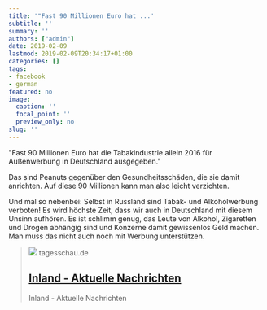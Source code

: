 ```yaml
---
title: '"Fast 90 Millionen Euro hat ...'
subtitle: ''
summary: ''
authors: ["admin"]
date: 2019-02-09
lastmod: 2019-02-09T20:34:17+01:00
categories: []
tags:
- facebook
- german
featured: no
image:
  caption: ''
  focal_point: ''
  preview_only: no
slug: ''
---
```

"Fast 90 Millionen Euro hat die Tabakindustrie allein 2016 für Außenwerbung in Deutschland ausgegeben."

Das sind Peanuts gegenüber den Gesundheitsschäden, die sie damit anrichten. Auf diese 90 Millionen kann man also leicht verzichten.

Und mal so nebenbei: Selbst in Russland sind Tabak- und Alkoholwerbung verboten! Es wird höchste Zeit, dass wir auch in Deutschland mit diesem Unsinn aufhören. Es ist schlimm genug, das Leute von Alkohol, Zigaretten und Drogen abhängig sind und Konzerne damit gewissenlos Geld machen. Man muss das nicht auch noch mit Werbung unterstützen.
> [![](http://www.tagesschau.de/multimedia/bilder/tagesschauapp104~_v-grossfrei16x9.jpg)](https://www.tagesschau.de/inland/tabakwerbung-115.html)
> tagesschau.de
> ## [Inland - Aktuelle Nachrichten](https://www.tagesschau.de/inland/tabakwerbung-115.html)
>
>Inland - Aktuelle Nachrichten


